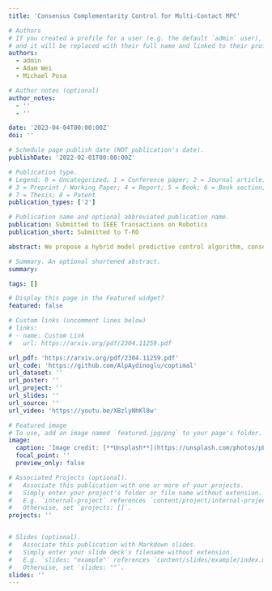 ```yaml
---
title: 'Consensus Complementarity Control for Multi-Contact MPC'

# Authors
# If you created a profile for a user (e.g. the default `admin` user), write the username (folder name) here
# and it will be replaced with their full name and linked to their profile.
authors:
  - admin
  - Adam Wei
  - Michael Posa

# Author notes (optional)
author_notes:
  - ''
  - ''

date: '2023-04-04T00:00:00Z'
doi: ''

# Schedule page publish date (NOT publication's date).
publishDate: '2022-02-01T00:00:00Z'

# Publication type.
# Legend: 0 = Uncategorized; 1 = Conference paper; 2 = Journal article;
# 3 = Preprint / Working Paper; 4 = Report; 5 = Book; 6 = Book section;
# 7 = Thesis; 8 = Patent
publication_types: ['2']

# Publication name and optional abbreviated publication name.
publication: Submitted to IEEE Transactions on Robotics
publication_short: Submitted to T-RO

abstract: We propose a hybrid model predictive control algorithm, consensus complementarity control (C3), for systems that make and break contact with their environment. Many state-ofthe-art controllers for tasks which require initiating contact with the environment, such as locomotion and manipulation, require a priori mode schedules or are too computationally complex to run at real-time rates. We present a method based on the alternating direction method of multipliers (ADMM) that is capable of highspeed reasoning over potential contact events. Via a consensus formulation, our approach enables parallelization of the contact scheduling problem. We validate our results on five numerical examples, including four high-dimensional frictional contact problems, and a physical experimentation on an underactuated multi-contact system. We further demonstrate the effectiveness of our method on a physical experiment accomplishing a highdimensional, multi-contact manipulation task with a robot arm.

# Summary. An optional shortened abstract.
summary:

tags: []

# Display this page in the Featured widget?
featured: false

# Custom links (uncomment lines below)
# links:
# - name: Custom Link
#   url: https://arxiv.org/pdf/2304.11259.pdf

url_pdf: 'https://arxiv.org/pdf/2304.11259.pdf'
url_code: 'https://github.com/AlpAydinoglu/coptimal'
url_dataset: ''
url_poster: ''
url_project: ''
url_slides: ''
url_source: ''
url_video: 'https://youtu.be/XBzlyNhKl8w'

# Featured image
# To use, add an image named `featured.jpg/png` to your page's folder.
image:
  caption: 'Image credit: [**Unsplash**](https://unsplash.com/photos/pLCdAaMFLTE)'
  focal_point: ''
  preview_only: false

# Associated Projects (optional).
#   Associate this publication with one or more of your projects.
#   Simply enter your project's folder or file name without extension.
#   E.g. `internal-project` references `content/project/internal-project/index.md`.
#   Otherwise, set `projects: []`.
projects: ''


# Slides (optional).
#   Associate this publication with Markdown slides.
#   Simply enter your slide deck's filename without extension.
#   E.g. `slides: "example"` references `content/slides/example/index.md`.
#   Otherwise, set `slides: ""`.
slides: ''
---
```

